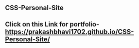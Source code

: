 ## CSS-Personal-Site<br>
## Click on this Link for portfolio-https://prakashbhavi1702.github.io/CSS-Personal-Site/
